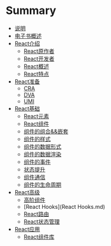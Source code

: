 # Summary

* [说明](README.md)
* [电子书概述](电子书介绍.md)
* [React介绍]()
    * [React原作者](React原作者.md)
    * [React开发者](React开发者.md)
    * [React概述](React概述.md)
    * [React特点](React特点.md)
* [React准备](React准备.md)
    * [CRA](CRA.md)
    * [DVA](DVA.md)
    * [UMI](UMI.md)
* [React基础]()
    * [React元素](React元素.md)
    * [React组件](React组件.md)
    * [组件的组合&&嵌套](组件组合&&嵌套.md)
    * [组件的样式](组件的样式.md)
    * [组件的数据形式](组件的数据形式.md)
    * [组件的数据渲染](组件的数据渲染.md)
    * [组件的事件](组件的事件.md)
    * [状态提升](状态提升.md)
    * [组件通信](组件通信.md)
    * [组件的生命周期](组件的生命周期.md)
* [React高级]()
    * [高阶组件](高阶组件.md)
    * [React Hooks](React Hooks.md)
    * [React路由](React路由.md)
    * [React状态管理](React状态管理.md)
* [React应用]()
    * [React组件库](React组件库.md)

